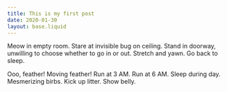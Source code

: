```yaml
---
title: This is my first post
date: 2020-01-30
layout: base.liquid
---
```


Meow in empty room. Stare at invisible bug on ceiling. Stand
in doorway, unwilling to choose whether to go in or out. 
Stretch and yawn. Go back to sleep.

Ooo, feather! Moving feather! Run at 3 AM. Run at 6 AM.
Sleep during day. Mesmerizing birbs. Kick up litter.
Show belly.
